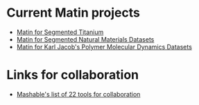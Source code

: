 # Current Matin projects

* [Matin for Segmented Titanium](http://tonyfast.com/Titanium)
* [Matin for Segmented Natural Materials Datasets](http://tonyfast.com/Natural-Materials)
* [Matin for Karl Jacob's Polymer Molecular Dynamics Datasets](http://tonyfast.com/Polymer-MD)

# Links for collaboration

* [Mashable's list of 22 tools for collaboration](http://mashable.com/2014/03/06/file-sharing-tools/?utm_cid=mash-com-li-main-link)
